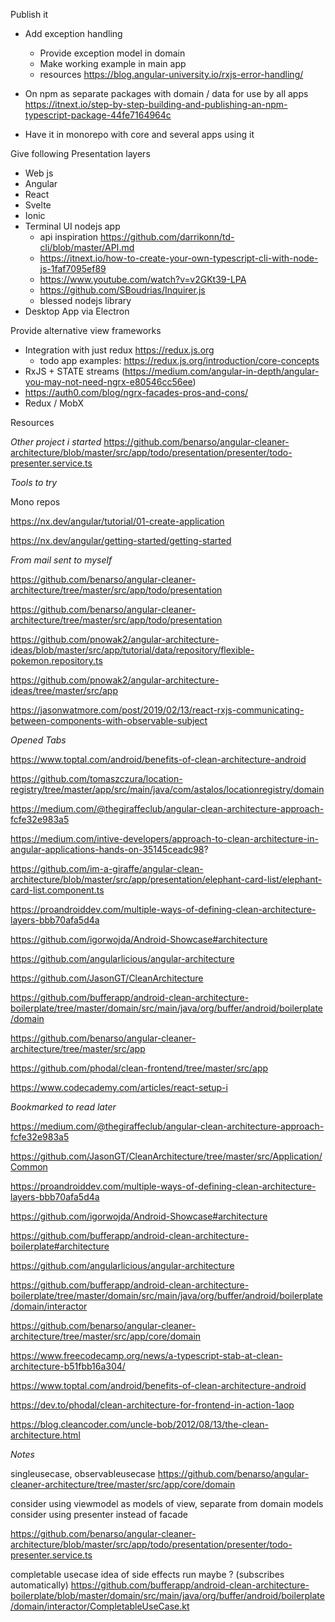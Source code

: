 Publish it

* Add exception handling 
  * Provide exception model in domain
  * Make working example in main app
  * resources
    https://blog.angular-university.io/rxjs-error-handling/

* On npm as separate packages with domain / data for use by all apps
  https://itnext.io/step-by-step-building-and-publishing-an-npm-typescript-package-44fe7164964c

* Have it in monorepo with core and several apps using it

Give following Presentation layers

* Web js
* Angular
* React
* Svelte
* Ionic
* Terminal UI nodejs app
  * api inspiration https://github.com/darrikonn/td-cli/blob/master/API.md
  * https://itnext.io/how-to-create-your-own-typescript-cli-with-node-js-1faf7095ef89
  * https://www.youtube.com/watch?v=v2GKt39-LPA
  * https://github.com/SBoudrias/Inquirer.js
  * blessed nodejs library
* Desktop App via Electron

Provide alternative view frameworks

* Integration with just redux https://redux.js.org
  * todo app examples: https://redux.js.org/introduction/core-concepts
* RxJS + STATE streams (https://medium.com/angular-in-depth/angular-you-may-not-need-ngrx-e80546cc56ee)
* https://auth0.com/blog/ngrx-facades-pros-and-cons/
* Redux / MobX





Resources


*Other project i started*
https://github.com/benarso/angular-cleaner-architecture/blob/master/src/app/todo/presentation/presenter/todo-presenter.service.ts

*Tools to try*

Mono repos

https://nx.dev/angular/tutorial/01-create-application

https://nx.dev/angular/getting-started/getting-started

*From mail sent to myself*

https://github.com/benarso/angular-cleaner-architecture/tree/master/src/app/todo/presentation

https://github.com/benarso/angular-cleaner-architecture/tree/master/src/app/todo/presentation

https://github.com/pnowak2/angular-architecture-ideas/blob/master/src/app/tutorial/data/repository/flexible-pokemon.repository.ts

https://github.com/pnowak2/angular-architecture-ideas/tree/master/src/app

https://jasonwatmore.com/post/2019/02/13/react-rxjs-communicating-between-components-with-observable-subject

*Opened Tabs*

https://www.toptal.com/android/benefits-of-clean-architecture-android

https://github.com/tomaszczura/location-registry/tree/master/app/src/main/java/com/astalos/locationregistry/domain

https://medium.com/@thegiraffeclub/angular-clean-architecture-approach-fcfe32e983a5

https://medium.com/intive-developers/approach-to-clean-architecture-in-angular-applications-hands-on-35145ceadc98?

https://github.com/im-a-giraffe/angular-clean-architecture/blob/master/src/app/presentation/elephant-card-list/elephant-card-list.component.ts

https://proandroiddev.com/multiple-ways-of-defining-clean-architecture-layers-bbb70afa5d4a

https://github.com/igorwojda/Android-Showcase#architecture

https://github.com/angularlicious/angular-architecture

https://github.com/JasonGT/CleanArchitecture

https://github.com/bufferapp/android-clean-architecture-boilerplate/tree/master/domain/src/main/java/org/buffer/android/boilerplate/domain

https://github.com/benarso/angular-cleaner-architecture/tree/master/src/app

https://github.com/phodal/clean-frontend/tree/master/src/app

https://www.codecademy.com/articles/react-setup-i


*Bookmarked to read later*

https://medium.com/@thegiraffeclub/angular-clean-architecture-approach-fcfe32e983a5

https://github.com/JasonGT/CleanArchitecture/tree/master/src/Application/Common

https://proandroiddev.com/multiple-ways-of-defining-clean-architecture-layers-bbb70afa5d4a

https://github.com/igorwojda/Android-Showcase#architecture

https://github.com/bufferapp/android-clean-architecture-boilerplate#architecture

https://github.com/angularlicious/angular-architecture

https://github.com/bufferapp/android-clean-architecture-boilerplate/tree/master/domain/src/main/java/org/buffer/android/boilerplate/domain/interactor

https://github.com/benarso/angular-cleaner-architecture/tree/master/src/app/core/domain

https://www.freecodecamp.org/news/a-typescript-stab-at-clean-architecture-b51fbb16a304/

https://www.toptal.com/android/benefits-of-clean-architecture-android

https://dev.to/phodal/clean-architecture-for-frontend-in-action-1aop

https://blog.cleancoder.com/uncle-bob/2012/08/13/the-clean-architecture.html


*Notes*

singleusecase, observableusecase
https://github.com/benarso/angular-cleaner-architecture/tree/master/src/app/core/domain

consider using viewmodel as models of view, separate from domain models
consider using presenter instead of facade

https://github.com/benarso/angular-cleaner-architecture/blob/master/src/app/todo/presentation/presenter/todo-presenter.service.ts


completable usecase idea of side effects run maybe ? (subscribes automatically)
https://github.com/bufferapp/android-clean-architecture-boilerplate/blob/master/domain/src/main/java/org/buffer/android/boilerplate/domain/interactor/CompletableUseCase.kt
